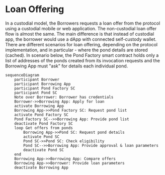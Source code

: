 # Loan Offering
In a custodial model, the Borrowers requests a loan offer from the protocol using a custodial mobile or web application. The non-custodial loan offer flow is almost the same. The main difference is that instead of custodial app, the borrower would use a dApp with connected self-custody wallet.  
There are different scenarios for loan offering, depending on the protocol implementation, and in particular - where the pond details are stored (cached).
In scenario below, the Pond Factory smart contract holds only a list of addresses of the ponds created from its invocation requests and the Borrowing App must "ask" for details each individual pond.
```mermaid
sequenceDiagram
    participant Borrower
    participant Borrowing App
    participant Pond Factory SC
    participant Pond SC
    Note over Borrower: Borrower has credentials
    Borrower->>Borrowing App: Apply for loan
    activate Borrowing App
    Borrowing App->>Pond Factory SC: Request pond list
    activate Pond Factory SC
    Pond Factory SC-->>Borrowing App: Provide pond list
    deactivate Pond Factory SC
    loop Get offers from ponds
        Borrowing App->>Pond SC: Request pond details
        activate Pond SC
        Pond SC->>Pond SC: Check eligibility
        Pond SC-->>Borrowing App: Provide approval & loan parameters
        deactivate Pond SC
    end
    Borrowing App->>Borrowing App: Compare offers
    Borrowing App->>Borrower: Provide loan parameters
    deactivate Borrowing App
```
